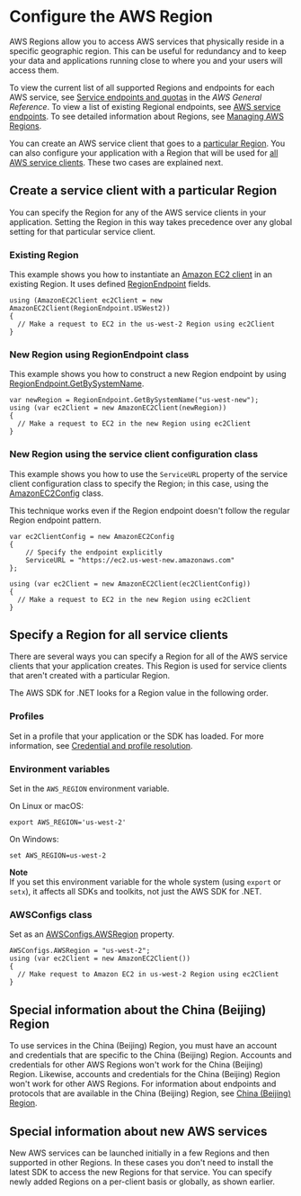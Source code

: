 # Configure the AWS Region<a name="net-dg-region-selection"></a>

AWS Regions allow you to access AWS services that physically reside in a specific geographic region\. This can be useful for redundancy and to keep your data and applications running close to where you and your users will access them\.

To view the current list of all supported Regions and endpoints for each AWS service, see [Service endpoints and quotas](https://docs.aws.amazon.com/general/latest/gr/aws-service-information.html) in the *AWS General Reference*\. To view a list of existing Regional endpoints, see [AWS service endpoints](https://docs.aws.amazon.com/general/latest/gr/rande.html)\. To see detailed information about Regions, see [Managing AWS Regions](https://docs.aws.amazon.com/general/latest/gr/rande-manage.html)\.

You can create an AWS service client that goes to a [particular Region](#per-client)\. You can also configure your application with a Region that will be used for [all AWS service clients](#globally)\. These two cases are explained next\.

## Create a service client with a particular Region<a name="per-client"></a>

You can specify the Region for any of the AWS service clients in your application\. Setting the Region in this way takes precedence over any global setting for that particular service client\.

### Existing Region<a name="w359aac11c23c11b5"></a>

This example shows you how to instantiate an [Amazon EC2 client](https://docs.aws.amazon.com/sdkfornet/v3/apidocs/items/EC2/TEC2Client.html) in an existing Region\. It uses defined [RegionEndpoint](https://docs.aws.amazon.com/sdkfornet/v3/apidocs/items/Amazon/TRegionEndpoint.html) fields\.

```
using (AmazonEC2Client ec2Client = new AmazonEC2Client(RegionEndpoint.USWest2))
{
  // Make a request to EC2 in the us-west-2 Region using ec2Client
}
```

### New Region using RegionEndpoint class<a name="w359aac11c23c11b7"></a>

This example shows you how to construct a new Region endpoint by using [RegionEndpoint\.GetBySystemName](https://docs.aws.amazon.com/sdkfornet/v3/apidocs/items/Amazon/MRegionEndpointGetBySystemNameString.html)\.

```
var newRegion = RegionEndpoint.GetBySystemName("us-west-new");
using (var ec2Client = new AmazonEC2Client(newRegion))
{
  // Make a request to EC2 in the new Region using ec2Client
}
```

### New Region using the service client configuration class<a name="w359aac11c23c11b9"></a>

This example shows you how to use the `ServiceURL` property of the service client configuration class to specify the Region; in this case, using the [AmazonEC2Config](https://docs.aws.amazon.com/sdkfornet/v3/apidocs/items/EC2/TEC2Config.html) class\.

This technique works even if the Region endpoint doesn't follow the regular Region endpoint pattern\.

```
var ec2ClientConfig = new AmazonEC2Config
{
    // Specify the endpoint explicitly
    ServiceURL = "https://ec2.us-west-new.amazonaws.com"
};

using (var ec2Client = new AmazonEC2Client(ec2ClientConfig))
{
  // Make a request to EC2 in the new Region using ec2Client
}
```

## Specify a Region for all service clients<a name="globally"></a>

There are several ways you can specify a Region for all of the AWS service clients that your application creates\. This Region is used for service clients that aren't created with a particular Region\.

The AWS SDK for \.NET looks for a Region value in the following order\.

### Profiles<a name="w359aac11c23c15b7"></a>

Set in a profile that your application or the SDK has loaded\. For more information, see [Credential and profile resolution](creds-assign.md)\.

### Environment variables<a name="w359aac11c23c15b9"></a>

Set in the `AWS_REGION` environment variable\.

On Linux or macOS:

```
export AWS_REGION='us-west-2'
```

On Windows:

```
set AWS_REGION=us-west-2
```

**Note**  
If you set this environment variable for the whole system \(using `export` or `setx`\), it affects all SDKs and toolkits, not just the AWS SDK for \.NET\.

### AWSConfigs class<a name="w359aac11c23c15c11"></a>

Set as an [AWSConfigs\.AWSRegion](https://docs.aws.amazon.com/sdkfornet/v3/apidocs/items/Amazon/TAWSConfigs.html) property\.

```
AWSConfigs.AWSRegion = "us-west-2";
using (var ec2Client = new AmazonEC2Client())
{
  // Make request to Amazon EC2 in us-west-2 Region using ec2Client
}
```

## Special information about the China \(Beijing\) Region<a name="net-dg-region-cn-north-1"></a>

To use services in the China \(Beijing\) Region, you must have an account and credentials that are specific to the China \(Beijing\) Region\. Accounts and credentials for other AWS Regions won't work for the China \(Beijing\) Region\. Likewise, accounts and credentials for the China \(Beijing\) Region won't work for other AWS Regions\. For information about endpoints and protocols that are available in the China \(Beijing\) Region, see [China \(Beijing\) Region](https://docs.amazonaws.cn/en_us/general/latest/gr/cnnorth_region.html)\.

## Special information about new AWS services<a name="net-dg-region-new-services"></a>

New AWS services can be launched initially in a few Regions and then supported in other Regions\. In these cases you don't need to install the latest SDK to access the new Regions for that service\. You can specify newly added Regions on a per\-client basis or globally, as shown earlier\.